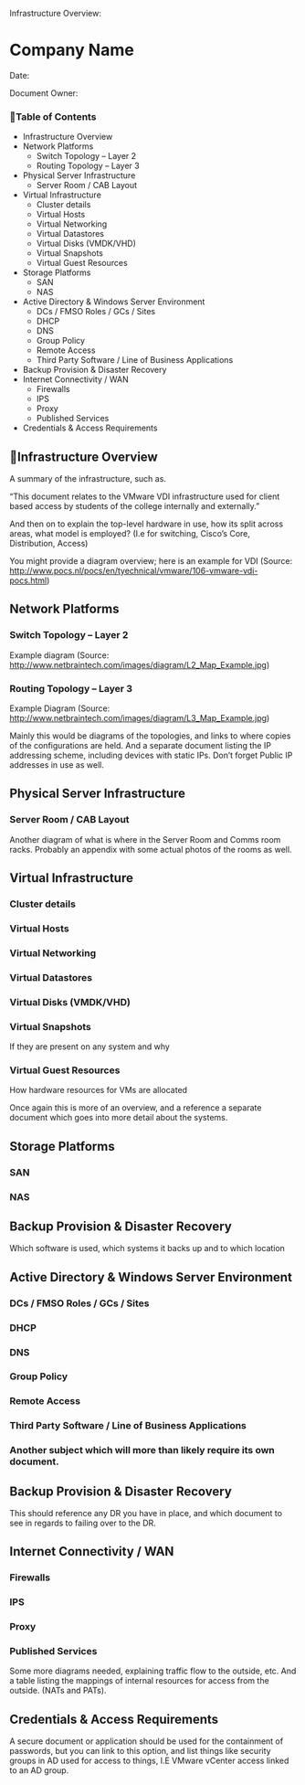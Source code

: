 Infrastructure Overview:

Company Name
============

Date:

Document Owner:

### Table of Contents

* Infrastructure Overview
* Network Platforms
  * Switch Topology – Layer 2
  * Routing Topology – Layer 3
* Physical Server Infrastructure
  * Server Room / CAB Layout
* Virtual Infrastructure
  * Cluster details
  * Virtual Hosts
  * Virtual Networking
  * Virtual Datastores
  * Virtual Disks (VMDK/VHD)
  * Virtual Snapshots
  * Virtual Guest Resources
* Storage Platforms
  * SAN
  * NAS
* Active Directory & Windows Server Environment
  * DCs / FMSO Roles / GCs / Sites
  * DHCP
  * DNS
  * Group Policy
  * Remote Access
  * Third Party Software / Line of Business Applications
* Backup Provision & Disaster Recovery
* Internet Connectivity / WAN
  * Firewalls
  * IPS
  * Proxy
  * Published Services
* Credentials & Access Requirements

Infrastructure Overview
-----------------------

A summary of the infrastructure, such as. 

“This document relates to the VMware VDI infrastructure used for client based access by students of the college internally and externally.”

And then on to explain the top-level hardware in use, how its split across areas, what model is employed? (I.e for switching, Cisco’s Core, Distribution, Access)

You might provide a diagram overview; here is an example for VDI (Source: http://www.pocs.nl/pocs/en/tyechnical/vmware/106-vmware-vdi-pocs.html) 


Network Platforms
-----------------

### Switch Topology – Layer 2

Example diagram
(Source: http://www.netbraintech.com/images/diagram/L2_Map_Example.jpg)


### Routing Topology – Layer 3

Example Diagram
(Source: http://www.netbraintech.com/images/diagram/L3_Map_Example.jpg) 


Mainly this would be diagrams of the topologies, and links to where copies of the configurations are held. And a separate document listing the IP addressing scheme, including devices with static IPs. Don’t forget Public IP addresses in use as well.

Physical Server Infrastructure
------------------------------

### Server Room / CAB Layout

Another diagram of what is where in the Server Room and Comms room racks. Probably an appendix with some actual photos of the rooms as well.

Virtual Infrastructure
----------------------

### Cluster details

### Virtual Hosts

### Virtual Networking

### Virtual Datastores

### Virtual Disks (VMDK/VHD)

### Virtual Snapshots

If they are present on any system and why

### Virtual Guest Resources

How hardware resources for VMs are allocated

Once again this is more of an overview, and a reference a separate document which goes into more detail about the systems.

Storage Platforms
-----------------

### SAN

### NAS

Backup Provision & Disaster Recovery
------------------------------------

Which software is used, which systems it backs up and to which location

Active Directory & Windows Server Environment
---------------------------------------------

### DCs / FMSO Roles / GCs / Sites
### DHCP
### DNS
### Group Policy
### Remote Access
### Third Party Software / Line of Business Applications
### Another subject which will more than likely require its own document.

Backup Provision & Disaster Recovery
------------------------------------

This should reference any DR you have in place, and which document to see in regards to failing over to the DR.

Internet Connectivity / WAN
---------------------------

### Firewalls
### IPS
### Proxy
### Published Services
Some more diagrams needed, explaining traffic flow to the outside, etc. And a table listing the mappings of internal resources for access from the outside. (NATs and PATs).

Credentials & Access Requirements
---------------------------------

A secure document or application should be used for the containment of passwords, but you can link to this option, and list things like security groups in AD used for access to things, I.E VMware vCenter access linked to an AD group.
